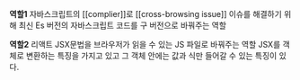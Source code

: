 **역할1**
자바스크립트의 [[complier]]로 [[cross-browsing issue]] 이슈를 해결하기 위해 최신 Es 버전의 자바스크립트 코드를 구 버전으로 바꿔주는 역할


**역할2**
리액트 JSX문법을 브라우저가 읽을 수 있는 JS 파일로 바꿔주는 역할 JSX를 객체로 변환하는 특징을 가지고 있고 그 객체 안에는 값과 식만 들어갈 수 있는 특징이 있다. 
